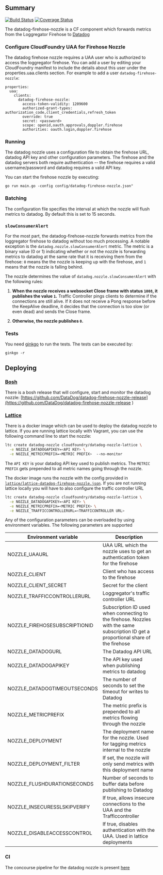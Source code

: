 ## Summary
[![Build Status](https://loggregator.ci.cf-app.com/api/v1/teams/main/pipelines/loggregator/jobs/datadog-nozzle-unit-tests/badge)](https://loggregator.ci.cf-app.com/teams/main/pipelines/loggregator/jobs/datadog-nozzle-unit-tests) [![Coverage Status](https://coveralls.io/repos/cloudfoundry-incubator/datadog-firehose-nozzle/badge.svg)](https://coveralls.io/r/cloudfoundry-incubator/datadog-firehose-nozzle)

The datadog-firehose-nozzle is a CF component which forwards metrics from the Loggregator Firehose to [Datadog](http://www.datadoghq.com/)

### Configure CloudFoundry UAA for Firehose Nozzle

The datadog firehose nozzle requires a UAA user who is authorized to access the loggregator firehose. You can add a user by editing your CloudFoundry manifest to include the details about this user under the properties.uaa.clients section. For example to add a user `datadog-firehose-nozzle`:

```
properties:
  uaa:
    clients:
      datadog-firehose-nozzle:
        access-token-validity: 1209600
        authorized-grant-types: authorization_code,client_credentials,refresh_token
        override: true
        secret: <password>
        scope: openid,oauth.approvals,doppler.firehose
        authorities: oauth.login,doppler.firehose
```

### Running

The datadog nozzle uses a configuration file to obtain the firehose URL, datadog API key and other configuration parameters. The firehose and the datadog servers both require authentication -- the firehose requires a valid username/password and datadog requires a valid API key.

You can start the firehose nozzle by executing:
```
go run main.go -config config/datadog-firehose-nozzle.json"
```

### Batching

The configuration file specifies the interval at which the nozzle will flush metrics to datadog. By default this is set to 15 seconds.

### `slowConsumerAlert`
For the most part, the datadog-firehose-nozzle forwards metrics from the loggregator firehose to datadog without too much processing. A notable exception is the `datadog.nozzle.slowConsumerAlert` metric. The metric is a binary value (0 or 1) indicating whether or not the nozzle is forwarding metrics to datadog at the same rate that it is receiving them from the firehose: `0` means the the nozzle is keeping up with the firehose, and `1` means that the nozzle is falling behind.

The nozzle determines the value of `datadog.nozzle.slowConsumerAlert` with the following rules:

1. **When the nozzle receives a websocket Close frame with status `1008`, it publishes the value `1`.** Traffic Controller pings clients to determine if the connections are still alive. If it does not receive a Pong response before the KeepAlive deadline, it decides that the connection is too slow (or even dead) and sends the Close frame.

3. **Otherwise, the nozzle publishes `0`.**



### Tests

You need [ginkgo](http://onsi.github.io/ginkgo/) to run the tests. The tests can be executed by:
```
ginkgo -r

```

## Deploying

### [Bosh](http://bosh.io)

There is a bosh release that will configure, start and monitor the datadog nozzle:
[https://github.com/DataDog/datadog-firehose-nozzle-release](https://github.com/DataDog/datadog-firehose-nozzle-release
)

### [Lattice](http://lattice.cf)

There is a docker image which can be used to deploy the datadog nozzle to lattice.
If you are running lattice locally with Vagrant, you can use the following command
line to start the nozzle:

```bash
ltc create datadog-nozzle cloudfoundry/datadog-nozzle-lattice \
  -e NOZZLE_DATADOGAPIKEY=<API KEY> \
  -e NOZZLE_METRICPREFIX=<METRIC PREFIX>  --no-monitor
```

The `API KEY` is your datadog API key used to publish metrics. The `METRIC PREFIX` gets prepended to all metric names
going through the nozzle.

The docker image runs the nozzle with the config provided in [`lattice/lattice-datadog-firehose-nozzle.json`](https://github.com/DataDog/datadog-firehose-nozzle/blob/master/lattice/lattice-datadog-firehose-nozzle.json).
If you are not running lattice locally you will have to also configure the traffic controller URL

```bash
ltc create datadog-nozzle cloudfoundry/datadog-nozzle-lattice \
  -e NOZZLE_DATADOGAPIKEY=<API KEY> \
  -e NOZZLE_METRICPREFIX=<METRIC PREFIX> \
  -e NOZZLE_TRAFFICCONTROLLERURL=<TRAFFICONTROLLER URL>
```

Any of the configuration parameters can be overloaded by using environment variables. The following
parameters are supported

| Environment variable          | Description            |
|-------------------------------|------------------------|
| NOZZLE_UAAURL                 | UAA URL which the nozzle uses to get an authentication token for the firehose |
| NOZZLE_CLIENT                 | Client who has access to the firehose |
| NOZZLE_CLIENT_SECRET          | Secret for the client |
| NOZZLE_TRAFFICCONTROLLERURL   | Loggregator's traffic controller URL |
| NOZZLE_FIREHOSESUBSCRIPTIONID | Subscription ID used when connecting to the firehose. Nozzles with the same subscription ID get a proportional share of the firehose |
| NOZZLE_DATADOGURL             | The Datadog API URL |
| NOZZLE_DATADOGAPIKEY          | The API key used when publishing metrics to datadog |
| NOZZLE_DATADOGTIMEOUTSECONDS  | The number of seconds to set the timeout for writes to Datadog |
| NOZZLE_METRICPREFIX           | The metric prefix is prepended to all metrics flowing through the nozzle |
| NOZZLE_DEPLOYMENT             | The deployment name for the nozzle. Used for tagging metrics internal to the nozzle |
| NOZZLE_DEPLOYMENT_FILTER      | If set, the nozzle will only send metrics with this deployment name |
| NOZZLE_FLUSHDURATIONSECONDS   | Number of seconds to buffer data before publishing to Datadog |
| NOZZLE_INSECURESSLSKIPVERIFY  | If true, allows insecure connections to the UAA and the Trafficcontroller |
| NOZZLE_DISABLEACCESSCONTROL   | If true, disables authentication with the UAA. Used in lattice deployments |

### CI
The concourse pipeline for the datadog nozzle is present [here](https://loggregator.ci.cf-app.com/pipelines/nozzles?groups=datadog-nozzle)
